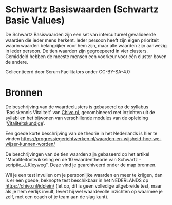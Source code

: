 # Schwartz Basiswaarden (Schwartz Basic Values)
De Schwartz Basiswaarden zijn een set van intercultureel gevalideerde waarden die ieder mens herkent. Ieder persoon heeft zijn eigen prioriteit waarin waarden belangrijker voor hem zijn, maar alle waarden zijn aanwezig in ieder persoon. De tien waarden zijn gegroepeerd in vier clusters. Gemiddeld hebben de meeste mensen een voorkeur voor één cluster boven de andere.

Gelicentieerd door Scrum Facilitators onder CC-BY-SA-4.0

# Bronnen
De beschrijving van de waardeclusters is gebaseerd op de syllabus 'Basiskennis Vitaliteit' van [Chivo.nl](https://chivo.nl), gecombineerd met inzichten uit de syllabi en het bijwonen van verschillende modules van de opleiding '[Vitaliteitskundige](https://chivo.nl/vitaliteitskundige/)'.

Een goede korte beschrijving van de theorie in het Nederlands is hier te vinden https://progressiegerichtwerken.nl/waarden-en-wijsheid-hoe-we-wijzer-kunnen-worden/

De beschrijvingen van de tien waarden zijn gebaseerd op het artikel "Moraliteitontwikkeling en de 10 waardentheorie van Schwartz - scriptie_J_Kleyweg". Deze vind je gearchiveerd onder de map bronnen.

Wil je een test invullen om je persoonlijke waarden en meer te krijgen, dan is er een goede, beknopte test beschikbaar in het NEDERLANDS op https://chivo.nl/idplein/ (let op, dit is geen volledige uitgebreide test, maar als je hem eerlijk invult, levert hij wel waardevolle inzichten op waarmee je zelf, met een coach of je team aan de slag kunt).
